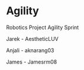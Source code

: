 # Agility

Robotics Project Agility Sprint

Jarek - AestheticLUV

Anjali - aknarang03

James - Jamesrm08
